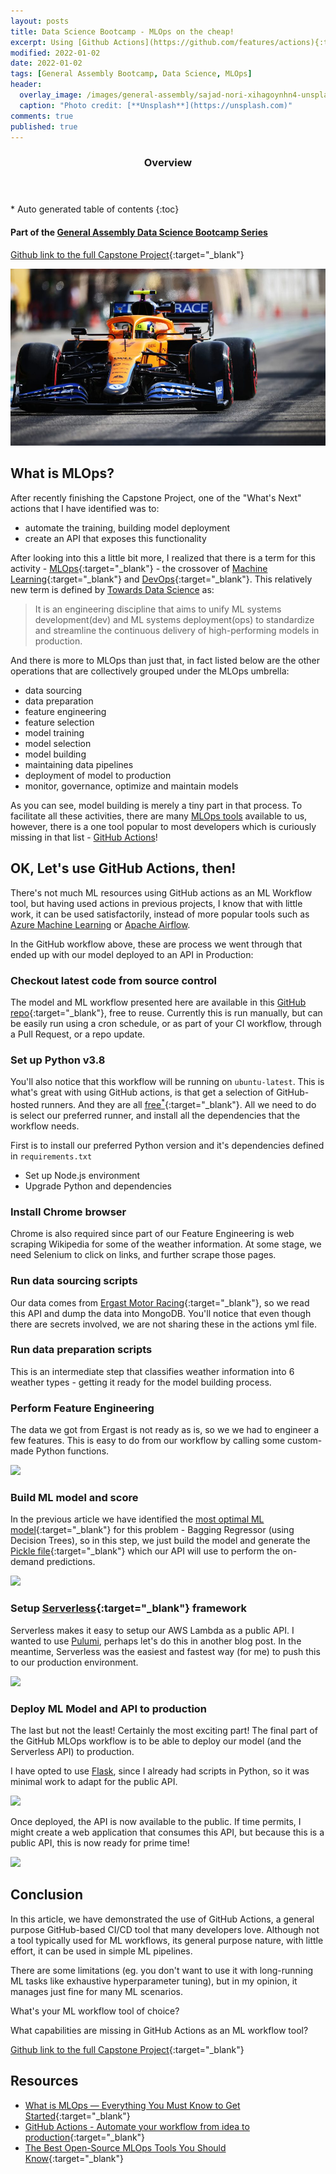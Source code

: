 ```yaml
---
layout: posts
title: Data Science Bootcamp - MLOps on the cheap!
excerpt: Using [Github Actions](https://github.com/features/actions){:target="_blank"} as a practical (and Free<sup>*</sup>) MLOps Workflow tool for your Data Pipeline. This completes the [Data Science Bootcamp Series](https://fullstackdeveloper.tips/tags/#general-assembly-bootcamp){:target="_blank"}
modified: 2022-01-02
date: 2022-01-02
tags: [General Assembly Bootcamp, Data Science, MLOps]
header: 
  overlay_image: /images/general-assembly/sajad-nori-xihagoynhn4-unsplash.jpg
  caption: "Photo credit: [**Unsplash**](https://unsplash.com)"
comments: true
published: true
---
```

<section id="table-of-contents">
  <header>
    <h3>Overview</h3>
  </header>
  <div id="drawer" markdown="1">
  *  Auto generated table of contents
  {:toc}
  </div>
</section>

#### Part of the [General Assembly Data Science Bootcamp Series](../tags/#general-assembly-bootcamp)

[Github link to the full Capstone Project](https://github.com/jaeyow/f1-predictor){:target="_blank"}

![](https://raw.githubusercontent.com/jaeyow/f1-predictor/main/images/f1-mclaren-car.png)

## What is MLOps?
After recently finishing the Capstone Project, one of the "What's Next" actions that I have identified was to:

- automate the training, building model deployment
- create an API that exposes this functionality

After looking into this a little bit more, I realized that there is a term for this activity - [MLOps](https://towardsdatascience.com/what-is-mlops-everything-you-must-know-to-get-started-523f2d0b8bd8){:target="_blank"} - the crossover of [Machine Learning](https://towardsdatascience.com/machine-learning-an-introduction-23b84d51e6d0){:target="_blank"} and [DevOps](https://www.atlassian.com/devops){:target="_blank"}. This relatively new term is defined by [Towards Data Science](https://towardsdatascience.com/what-is-mlops-everything-you-must-know-to-get-started-523f2d0b8bd8) as:

> It is an engineering discipline that aims to unify ML systems development(dev) and ML systems deployment(ops) to standardize and streamline the continuous delivery of high-performing models in production.

And there is more to MLOps than just that, in fact listed below are the other operations that are collectively grouped under the MLOps umbrella:
- data sourcing
- data preparation
- feature engineering 
- feature selection
- model training
- model selection
- model building 
- maintaining data pipelines
- deployment of model to production
- monitor, governance, optimize and maintain models

As you can see, model building is merely a tiny part in that process. To facilitate all these activities, there are many [MLOps tools](https://neptune.ai/blog/best-open-source-mlops-tools) available to us, however, there is a one tool popular to most developers which is curiously missing in that list - [GitHub Actions](https://github.com/features/actions)!

## OK, Let's use GitHub Actions, then!

There's not much ML resources using GitHub actions as an ML Workflow tool, but having used actions in previous projects, I know that with little work, it can be used satisfactorily, instead of more popular tools such as [Azure Machine Learning](https://docs.microsoft.com/en-us/azure/machine-learning/concept-model-management-and-deployment) or [Apache Airflow](https://airflow.apache.org/). 

<script src="https://gist.github.com/jaeyow/9f9143d09c0438876b42da374982e5b5.js"></script>

In the GitHub workflow above, these are process we went through that ended up with our model deployed to an API in Production:

### Checkout latest code from source control

The model and ML workflow presented here are available in this [GitHub repo](https://github.com/jaeyow/f1-predictor){:target="_blank"}, free to reuse. Currently this is run manually, but can be easily run using a cron schedule, or as part of your CI workflow, through a Pull Request, or a repo update.

### Set up Python v3.8

You'll also notice that this workflow will be running on `ubuntu-latest`. This is what's great with using GitHub actions, is that get a selection of GitHub-hosted runners. And they are all [free<sup>*</sup>](https://docs.github.com/en/actions/learn-github-actions/usage-limits-billing-and-administration){:target="_blank"}. All we need to do is select our preferred runner, and install all the dependencies that the workflow needs.

First is to install our preferred Python version and it's dependencies defined in `requirements.txt`

- Set up Node.js environment
- Upgrade Python and dependencies

### Install Chrome browser

Chrome is also required since part of our Feature Engineering is web scraping Wikipedia for some of the weather information. At some stage, we need Selenium to click on links, and further scrape those pages. 

### Run data sourcing scripts

Our data comes from [Ergast Motor Racing](http://ergast.com/mrd/){:target="_blank"}, so we read this API and dump the data into MongoDB. You'll notice that even though there are secrets involved, we are not sharing these in the actions yml file. 

### Run data preparation scripts

This is an intermediate step that classifies weather information into 6 weather types - getting it ready for the model building process. 

### Perform Feature Engineering

The data we got from Ergast is not ready as is, so we we had to engineer a few features. This is easy to do from our workflow by calling some custom-made Python functions. 

![](../images/general-assembly/feature-engineering.png)

### Build ML model and score

In the previous article we have identified the [most optimal ML model](https://fullstackdeveloper.tips/general-assembly-data-science-bootcamp-week-10/#){:target="_blank"} for this problem - Bagging Regressor (using Decision Trees), so in this step, we just build the model and generate the [Pickle file](https://docs.python.org/3/library/pickle.html){:target="_blank"} which our API will use to perform the on-demand predictions.

![](../images/general-assembly/model-building-scoring.png)

### Setup [Serverless](https://www.serverless.com/){:target="_blank"} framework

Serverless makes it easy to setup our AWS Lambda as a public API. I wanted to use [Pulumi](https://www.pulumi.com/), perhaps let's do this in another blog post. In the meantime, Serverless was the easiest and fastest way (for me) to push this to our production environment. 

![](../images/general-assembly/serverless-install.png)

### Deploy ML Model and API to production

The last but not the least! Certainly the most exciting part! The final part of the GitHub MLOps workflow is to be able to deploy our model (and the Serverless API) to production.

I have opted to use [Flask](https://flask.palletsprojects.com/en/2.0.x/), since I already had scripts in Python, so it was minimal work to adapt for the public API. 

![](../images/general-assembly/deploy-model-and-api.png)

Once deployed, the API is now available to the public. If time permits, I might create a web application that consumes this API, but because this is a public API, this is now ready for prime time!

![](../images/general-assembly/api-invocation.png)

## Conclusion

In this article, we have demonstrated the use of GitHub Actions, a general purpose GitHub-based CI/CD tool that many developers love. Although not a tool typically used for ML workflows, its general purpose nature, with little effort, it can be used in simple ML pipelines.

There are some limitations (eg. you don't want to use it with long-running ML tasks like exhaustive hyperparameter tuning), but in my opinion, it manages just fine for many ML scenarios. 

What's your ML workflow tool of choice?

What capabilities are missing in GitHub Actions as an ML workflow tool?

[Github link to the full Capstone Project](https://github.com/jaeyow/f1-predictor){:target="_blank"}

## Resources
- [What is MLOps — Everything You Must Know to Get Started](https://towardsdatascience.com/what-is-mlops-everything-you-must-know-to-get-started-523f2d0b8bd8){:target="_blank"}
- [GitHub Actions - Automate your workflow from idea to production](https://github.com/features/actions){:target="_blank"}
- [The Best Open-Source MLOps Tools You Should Know](https://neptune.ai/blog/best-open-source-mlops-tools){:target="_blank"}
